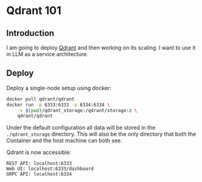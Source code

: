 # Qdrant 101

## Introduction

I am going to deploy [Qdrant](https://qdrant.tech/) and then working on its scaling.
I want to use it in LLM as a service architecture.

## Deploy

Deploy a single-node setup using docker:

```bash
docker pull qdrant/qdrant
docker run -p 6333:6333 -p 6334:6334 \
    -v $(pwd)/qdrant_storage:/qdrant/storage:z \
    qdrant/qdrant
```

Under the default configuration all data will be stored in the `./qdrant_storage` directory.
This will also be the only directory that both the Container and the host machine can both see.

Qdrant is now accessible:

    REST API: localhost:6333
    Web UI: localhost:6333/dashboard
    GRPC API: localhost:6334
